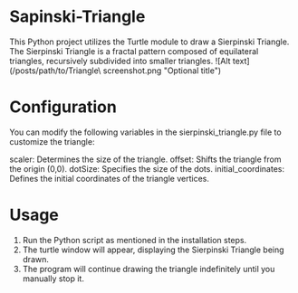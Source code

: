 # Sapinski-Triangle
This Python project utilizes the Turtle module to draw a Sierpinski Triangle. The Sierpinski Triangle is a fractal pattern composed of equilateral triangles, recursively subdivided into smaller triangles.
![Alt text](/posts/path/to/Triangle\ screenshot.png "Optional title")
# Configuration
You can modify the following variables in the sierpinski_triangle.py file to customize the triangle:

scaler: Determines the size of the triangle.
offset: Shifts the triangle from the origin (0,0).
dotSize: Specifies the size of the dots.
initial_coordinates: Defines the initial coordinates of the triangle vertices.

# Usage
1. Run the Python script as mentioned in the installation steps.
2. The turtle window will appear, displaying the Sierpinski Triangle being drawn.
3. The program will continue drawing the triangle indefinitely until you manually stop it.
